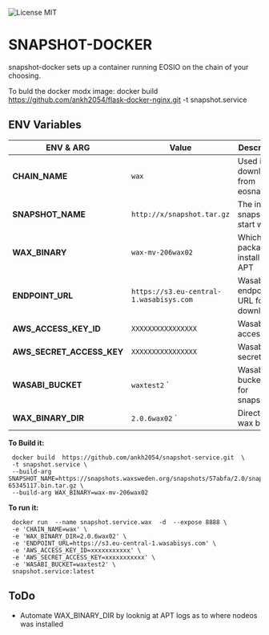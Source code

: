 ![License MIT](https://img.shields.io/badge/license-MIT-blue.svg)

# SNAPSHOT-DOCKER

snapshot-docker sets up a container running EOSIO on the chain of your choosing.


To buld the docker modx image:
docker build https://github.com/ankh2054/flask-docker-nginx.git -t snapshot.service

## ENV Variables

|ENV & ARG                 |Value                          |Description                                   |
|--------------------------|---------------------------------------|--------------------------------------|
|**CHAIN_NAME**            |`wax`                                  | Used in P2P download from eosnation  |
|**SNAPSHOT_NAME**         |`http://x/snapshot.tar.gz`             | The initial snapshot to start with   |
|**WAX_BINARY**            |`wax-mv-206wax02`                      | Which package to install from APT    |
|**ENDPOINT_URL**          |`https://s3.eu-central-1.wasabisys.com`| Wasabi/S3 endpoint URL for downloads |
|**AWS_ACCESS_KEY_ID**     |`XXXXXXXXXXXXXXXX`                     | Wasabi/S3 access key        		  |
|**AWS_SECRET_ACCESS_KEY** |`XXXXXXXXXXXXXXXX`                     | Wasabi/S3 secret key 				  |
|**WASABI_BUCKET**         |`waxtest2`                     `       | Wasabi/S3 bucketname for snapshots   |
|**WAX_BINARY_DIR**        |`2.0.6wax02`                     `     | Directory of  wax binary             |


**To Build it:**
     
	 docker build  https://github.com/ankh2054/snapshot-service.git  \
	 -t snapshot.service \
	 --build-arg SNAPSHOT_NAME=https://snapshots.waxsweden.org/snapshots/57abfa/2.0/snapshot-65345117.bin.tar.gz \
	 --build-arg WAX_BINARY=wax-mv-206wax02 

**To run it:**

     docker run  --name snapshot.service.wax  -d  --expose 8888 \
	 -e 'CHAIN_NAME=wax' \
	 -e 'WAX_BINARY_DIR=2.0.6wax02' \
	 -e 'ENDPOINT_URL=https://s3.eu-central-1.wasabisys.com' \
	 -e 'AWS_ACCESS_KEY_ID=xxxxxxxxxxx' \
	 -e 'AWS_SECRET_ACCESS_KEY=xxxxxxxxxxx' \
	 -e 'WASABI_BUCKET=waxtest2' \
	 snapshot.service:latest




## ToDo

 - Automate WAX_BINARY_DIR by looknig at APT logs as to where nodeos was installed